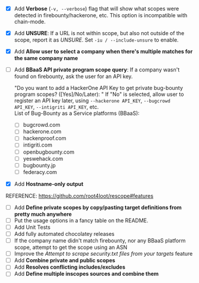 - [x] Add **Verbose** (`-v, --verbose`) flag that will show what scopes were detected in firebounty/hackerone, etc. This option is incompatible with chain-mode.
- [x] Add **UNSURE**: If a URL is not within scope, but also not outside of the scope, report it as _UNSURE_. Set `-iu / --include-unsure` to enable.
- [x] Add **Allow user to select a company when there's multiple matches for the same company name**
- [ ] Add **BBaaS API private program scope query**: If a company wasn't found on firebounty, ask the user for an API key. 

	"Do you want to add a HackerOne API Key to get private bug-bounty program scopes? ([Yes]/No/Later): "
	If "No" is selected, allow user to register an API key later, using `--hackerone API_KEY`, `--bugcrowd API_KEY`, `--intigriti API_KEY`, etc.    
	List of Bug-Bounty as a Service platforms (BBaaS): 
	- [ ] bugcrowd.com
	- [ ] hackerone.com
	- [ ] hackenproof.com
	- [ ] intigriti.com
	- [ ] openbugbounty.com
	- [ ] yeswehack.com
	- [ ] bugbounty.jp
	- [ ] federacy.com
- [X] Add **Hostname-only output** 

REFERENCE: https://github.com/root4loot/rescope#features
- [ ] Add **Define private scopes by copy/pasting target definitions from pretty much anywhere**
- [ ] Put the usage options in a fancy table on the README.
- [ ] Add Unit Tests
- [ ] Add fully automated chocolatey releases
- [ ] If the company name didn't match firebounty, nor any BBaaS platform scope, attempt to get the scope using an ASN
- [ ] Improve the _Attempt to scrape security.txt files from your targets_ feature
- [ ] Add **Combine private and public scopes**
- [ ] Add **Resolves conflicting includes/excludes**
- [ ] Add **Define multiple inscopes sources and combine them**
